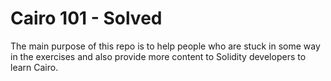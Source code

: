 # Cairo 101 - Solved

The main purpose of this repo is to help people who are stuck in some way in the exercises and also provide more content to Solidity developers to learn Cairo.
